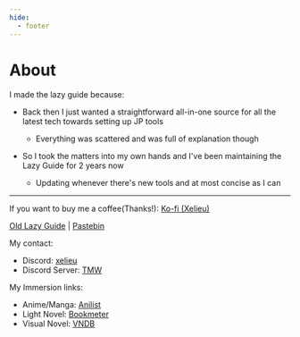```yaml
---
hide:
  - footer
---
```

# About

I made the lazy guide because:

- Back then I just wanted a straightforward all-in-one source for all the latest tech towards setting up JP tools
    - Everything was scattered and was full of explanation though

- So I took the matters into my own hands and I've been maintaining the Lazy Guide for 2 years now
    - Updating whenever there's new tools and at most concise as I can

---

If you want to buy me a coffee(Thanks!): [Ko-fi (Xelieu)](https://ko-fi.com/xelieu)

[Old Lazy Guide](https://rentry.co/lazyXel/) | [Pastebin](https://pastebin.com/u/Xelieu)

My contact:

- Discord: [xelieu](https://www.discordapp.com/users/719459399168426054)
- Discord Server: [TMW](https://learnjapanese.moe/join/)

My Immersion links:

- Anime/Manga: [Anilist](https://anilist.co/user/Xelieu/)
- Light Novel: [Bookmeter](https://bookmeter.com/users/1277906)
- Visual Novel: [VNDB](https://vndb.org/u192242)